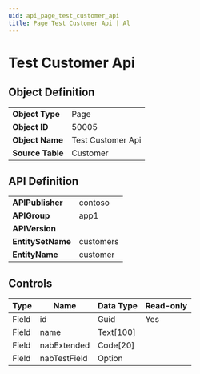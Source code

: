 ```yaml
---
uid: api_page_test_customer_api
title: Page Test Customer Api | Al
---
```

# Test Customer Api

## Object Definition

<table>
<tr><td><b>Object Type</b></td><td>Page</td></tr>
<tr><td><b>Object ID</b></td><td>50005</td></tr>
<tr><td><b>Object Name</b></td><td>Test Customer Api</td></tr>
<tr><td><b>Source Table</b></td><td>Customer</td></tr>
</table>

## API Definition

<table>
<tr><td><b>APIPublisher</b></td><td>contoso</td></tr>
<tr><td><b>APIGroup</b></td><td>app1</td></tr>
<tr><td><b>APIVersion</b></td><td></td></tr>
<tr><td><b>EntitySetName</b></td><td>customers</td></tr>
<tr><td><b>EntityName</b></td><td>customer</td></tr>
</table>

## Controls

| Type | Name | Data Type | Read-only |
| ---- | ------- | ------- | ----------- |
| Field | id | Guid | Yes |
| Field | name | Text[100] |  |
| Field | nabExtended | Code[20] |  |
| Field | nabTestField | Option |  |
